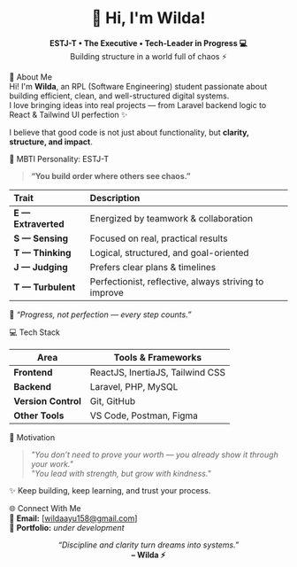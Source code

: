 <h1 align="center">👋 Hi, I'm Wilda!</h1>

<p align="center">
  <b>ESTJ-T • The Executive • Tech-Leader in Progress 💻</b><br/>
  Building structure in a world full of chaos ⚡
</p>

💼 About Me  
Hi! I'm **Wilda**, an RPL (Software Engineering) student passionate about building efficient, clean, and well-structured digital systems.  
I love bringing ideas into real projects — from Laravel backend logic to React & Tailwind UI perfection ✨  

I believe that good code is not just about functionality, but **clarity, structure, and impact**.  

🧠 MBTI Personality: ESTJ-T
> **“You build order where others see chaos.”**

| Trait | Description |
|:------|:-------------|
| **E — Extraverted** | Energized by teamwork & collaboration |
| **S — Sensing** | Focused on real, practical results |
| **T — Thinking** | Logical, structured, and goal-oriented |
| **J — Judging** | Prefers clear plans & timelines |
| **T — Turbulent** | Perfectionist, reflective, always striving to improve |

💬 *“Progress, not perfection — every step counts.”*

💻 Tech Stack

| Area | Tools & Frameworks |
|------|--------------------|
| **Frontend** | ReactJS, InertiaJS, Tailwind CSS |
| **Backend** | Laravel, PHP, MySQL |
| **Version Control** | Git, GitHub |
| **Other Tools** | VS Code, Postman, Figma |

🌸 Motivation
> *"You don’t need to prove your worth — you already show it through your work."*  
> *"You lead with strength, but grow with kindness."*

✨ Keep building, keep learning, and trust your process.  

🌐 Connect With Me  
📧 **Email:** [wildaayu158@gmail.com]  
💬 **Portfolio:** _under development_  

<p align="center">
  <i>“Discipline and clarity turn dreams into systems.”</i><br/>
  <b>– Wilda ⚡</b>
</p>
